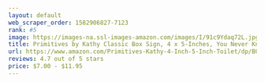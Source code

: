 ```yaml
---
layout: default 
﻿web_scraper_order: 1582906827-7123
rank: #5
image: https://images-na.ssl-images-amazon.com/images/I/91c9Ydaq72L.jpg
title: Primitives by Kathy Classic Box Sign, 4 x 5-Inches, You Never Know What You Have Until It's Gone
url: https://www.amazon.com/Primitives-Kathy-4-Inch-5-Inch-Toilet/dp/B00TFT53WM/ref=zg_mw_hi_5?_encoding=UTF8&psc=1&refRID=A6V7PFP7K69AZRGH710E
reviews: 4.7 out of 5 stars
price: $7.00 - $11.95
---
```

